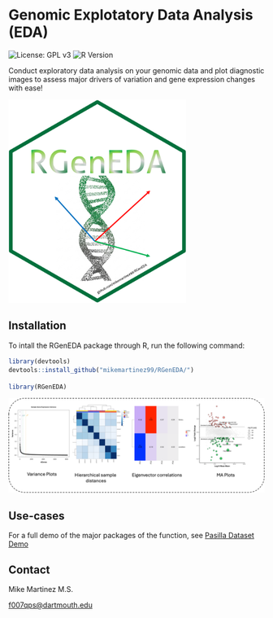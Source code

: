 # Genomic Explotatory Data Analysis (EDA) 
![License: GPL v3](https://img.shields.io/badge/License-GPLv3-blue.svg)
![R Version](https://img.shields.io/badge/R-4.4.3-blue)


Conduct exploratory data analysis on your genomic data and plot diagnostic images to assess major drivers of variation and gene expression changes with ease!

<img src="/img/RGenEDA_HexLogo.png" width="350px" height="400px" />

## Installation
To intall the RGenEDA package through R, run the following command:

```r
library(devtools)
devtools::install_github("mikemartinez99/RGenEDA/")

library(RGenEDA)

```

![Alt text](img/examples.png)

## Use-cases
For a full demo of the major packages of the function, see [Pasilla Dataset Demo](github.com/mikemartinez99/RGenEDA/blob/main/vignettes/introduction.md)

## Contact
Mike Martinez M.S. 

f007qps@dartmouth.edu






